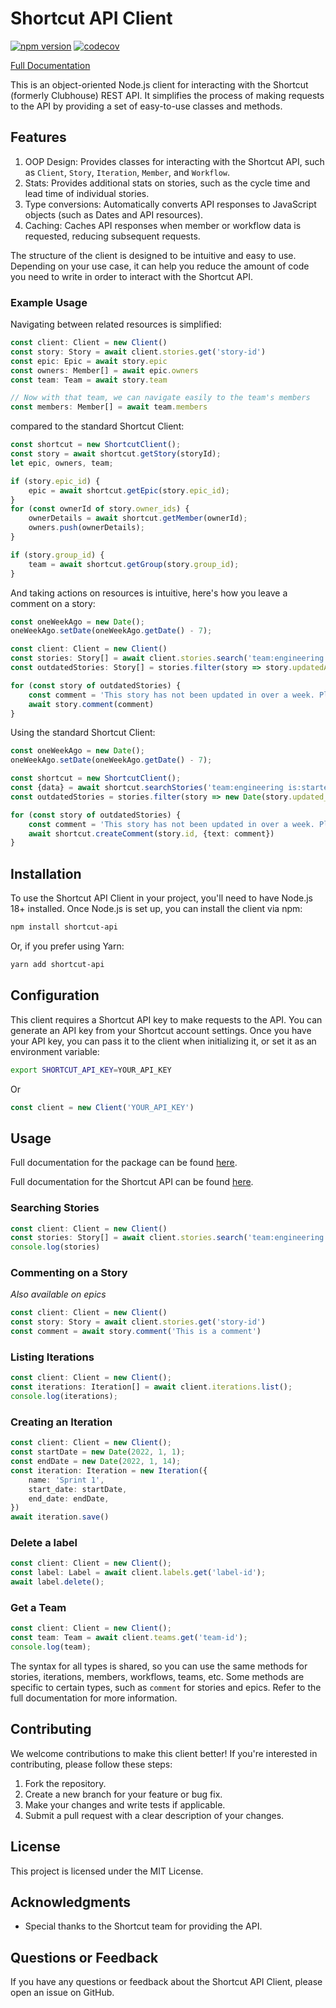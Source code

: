 # Shortcut API Client
[![npm version](https://badge.fury.io/js/shortcut-api.svg)](https://badge.fury.io/js/shortcut-api)
[![codecov](https://codecov.io/gh/JensAstrup/shortcut/graph/badge.svg?token=CteCCD1D6w)](https://codecov.io/gh/JensAstrup/shortcut)

[Full Documentation](https://jensastrup.github.io/shortcut/)

This is an object-oriented Node.js client for interacting with the Shortcut (formerly Clubhouse) REST API. 
It simplifies the process of making requests to the API by providing a set of easy-to-use classes and methods. 

## Features
1. OOP Design: Provides classes for interacting with the Shortcut API, such as `Client`, `Story`, `Iteration`, `Member`, and `Workflow`.
2. Stats: Provides additional stats on stories, such as the cycle time and lead time of individual stories.
3. Type conversions: Automatically converts API responses to JavaScript objects (such as Dates and API resources).
4. Caching: Caches API responses when member or workflow data is requested, reducing subsequent requests.

The structure of the client is designed to be intuitive and easy to use. Depending on your use case,
it can help you reduce the amount of code you need to write in order to interact with the Shortcut
API.

### Example Usage

Navigating between related resources is simplified:

```typescript
const client: Client = new Client()
const story: Story = await client.stories.get('story-id')
const epic: Epic = await story.epic
const owners: Member[] = await epic.owners
const team: Team = await story.team

// Now with that team, we can navigate easily to the team's members
const members: Member[] = await team.members
````

compared to the standard Shortcut Client:

```typescript
const shortcut = new ShortcutClient();
const story = await shortcut.getStory(storyId);
let epic, owners, team;

if (story.epic_id) {
    epic = await shortcut.getEpic(story.epic_id);
}
for (const ownerId of story.owner_ids) {
    ownerDetails = await shortcut.getMember(ownerId);
    owners.push(ownerDetails);
}

if (story.group_id) {
    team = await shortcut.getGroup(story.group_id);
}
````

And taking actions on resources is intuitive, here's how you leave a comment on a story:

```typescript
const oneWeekAgo = new Date();
oneWeekAgo.setDate(oneWeekAgo.getDate() - 7);

const client: Client = new Client()
const stories: Story[] = await client.stories.search('team:engineering is:started')
const outdatedStories: Story[] = stories.filter(story => story.updatedAt < oneWeekAgo)

for (const story of outdatedStories) {
    const comment = 'This story has not been updated in over a week. Please provide an update.'
    await story.comment(comment)
}
````

Using the standard Shortcut Client:

```typescript
const oneWeekAgo = new Date();
oneWeekAgo.setDate(oneWeekAgo.getDate() - 7);

const shortcut = new ShortcutClient();
const {data} = await shortcut.searchStories('team:engineering is:started');
const outdatedStories = stories.filter(story => new Date(story.updated_at) < oneWeekAgo)

for (const story of outdatedStories) {
    const comment = 'This story has not been updated in over a week. Please provide an update.'
    await shortcut.createComment(story.id, {text: comment})
}
````




## Installation

To use the Shortcut API Client in your project, you'll need to have Node.js 18+ installed. 
Once Node.js is set up, you can install the client via npm:

```bash
npm install shortcut-api
```

Or, if you prefer using Yarn:

```bash
yarn add shortcut-api
```

## Configuration

This client requires a Shortcut API key to make requests to the API. You can generate an API key from your Shortcut account settings. 
Once you have your API key, you can pass it to the client when initializing it, or set it as an environment variable:

```bash
export SHORTCUT_API_KEY=YOUR_API_KEY
```

Or

```javascript
const client = new Client('YOUR_API_KEY')
```

## Usage

Full documentation for the package can be found [here](https://jensastrup.github.io/shortcut/).

Full documentation for the Shortcut API can be found [here](https://shortcut.com/api/rest/v3/).

### Searching Stories

```typescript
const client: Client = new Client()
const stories: Story[] = await client.stories.search('team:engineering is:started')
console.log(stories)
```

### Commenting on a Story

_Also available on epics_

```typescript
const client: Client = new Client()
const story: Story = await client.stories.get('story-id')
const comment = await story.comment('This is a comment')
````

### Listing Iterations

```typescript
const client: Client = new Client();
const iterations: Iteration[] = await client.iterations.list();
console.log(iterations);
```

### Creating an Iteration

```typescript
const client: Client = new Client();
const startDate = new Date(2022, 1, 1);
const endDate = new Date(2022, 1, 14);
const iteration: Iteration = new Iteration({
    name: 'Sprint 1',
    start_date: startDate,
    end_date: endDate,
})
await iteration.save()
````

### Delete a label

```typescript
const client: Client = new Client();
const label: Label = await client.labels.get('label-id');
await label.delete();
````

### Get a Team

```typescript
const client: Client = new Client();
const team: Team = await client.teams.get('team-id');
console.log(team);
````

The syntax for all types is shared, so you can use the same methods for stories, iterations,
members, workflows, teams, etc.
Some methods are specific to certain types, such as `comment` for stories and epics. Refer to the
full documentation for more information.

## Contributing

We welcome contributions to make this client better! If you're interested in contributing, please follow these steps:

1. Fork the repository.
2. Create a new branch for your feature or bug fix.
3. Make your changes and write tests if applicable.
4. Submit a pull request with a clear description of your changes.

## License

This project is licensed under the MIT License.

## Acknowledgments

- Special thanks to the Shortcut team for providing the API.

## Questions or Feedback

If you have any questions or feedback about the Shortcut API Client, please open an issue on GitHub.
```
